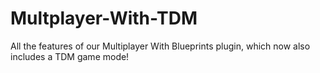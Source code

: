 # Multplayer-With-TDM
All the features of our Multiplayer With Blueprints plugin, which now also includes a TDM game mode!

